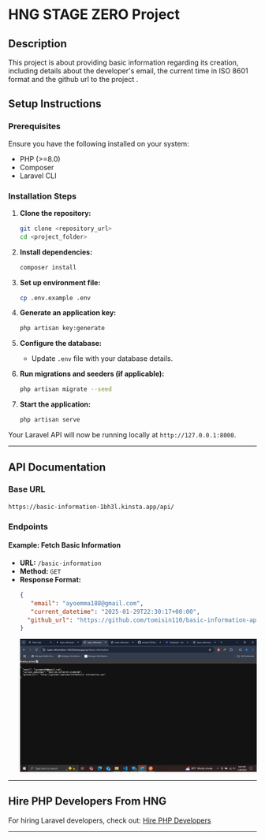 # HNG STAGE ZERO Project

## Description
This project is about providing basic information regarding its creation, including details about the developer's email, the current time in ISO 8601 format and the github url to the project .

## Setup Instructions

### Prerequisites
Ensure you have the following installed on your system:
- PHP (>=8.0)
- Composer
- Laravel CLI

### Installation Steps

1. **Clone the repository:**
   ```bash
   git clone <repository_url>
   cd <project_folder>
   ```

2. **Install dependencies:**
   ```bash
   composer install
   ```

3. **Set up environment file:**
   ```bash
   cp .env.example .env
   ```

4. **Generate an application key:**
   ```bash
   php artisan key:generate
   ```

5. **Configure the database:**
   - Update `.env` file with your database details.

6. **Run migrations and seeders (if applicable):**
   ```bash
   php artisan migrate --seed
   ```

7. **Start the application:**
   ```bash
   php artisan serve
   ```

Your Laravel API will now be running locally at `http://127.0.0.1:8000`.

---

## API Documentation

### Base URL
```
https://basic-information-1bh3l.kinsta.app/api/
```

### Endpoints

#### Example: Fetch Basic Information
- **URL:** `/basic-information`
- **Method:** `GET`
- **Response Format:**
  ```json
  {
     "email": "ayoemma188@gmail.com",
     "current_datetime": "2025-01-29T22:30:17+00:00",
    "github_url": "https://github.com/tomisin110/basic-information-api",
  }
  ```
  ![Example Usage](./public/Screenshot%20(46).png)

---

## Hire PHP Developers From HNG

For hiring Laravel developers, check out:
[Hire PHP Developers](https://hng.tech/hire/php-developers)

---

